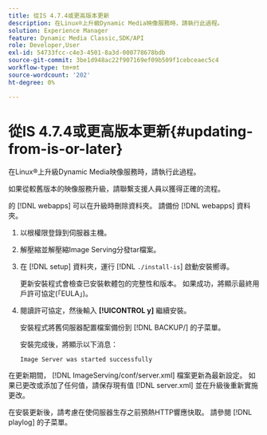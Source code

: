 ```yaml
---
title: 從IS 4.7.4或更高版本更新
description: 在Linux®上升級Dynamic Media映像服務時，請執行此過程。
solution: Experience Manager
feature: Dynamic Media Classic,SDK/API
role: Developer,User
exl-id: 54733fcc-c4e3-4501-8a3d-000778678bdb
source-git-commit: 3be1d948ac22f907169ef09b509f1cebceaec5c4
workflow-type: tm+mt
source-wordcount: '202'
ht-degree: 0%

---
```


# 從IS 4.7.4或更高版本更新{#updating-from-is-or-later}

在Linux®上升級Dynamic Media映像服務時，請執行此過程。

如果從較舊版本的映像服務升級，請聯繫支援人員以獲得正確的流程。

的 [!DNL webapps] 可以在升級時刪除資料夾。 請備份 [!DNL webapps] 資料夾。

1. 以根權限登錄到伺服器主機。
1. 解壓縮並解壓縮Image Serving分發tar檔案。
1. 在 [!DNL setup] 資料夾，運行 [!DNL `./install-is`] 啟動安裝嚮導。

   更新安裝程式會檢查已安裝軟體包的完整性和版本。 如果成功，將顯示最終用戶許可協定(「EULA」)。
1. 閱讀許可協定，然後輸入 **[!UICONTROL y]** 繼續安裝。

   安裝程式將舊伺服器配置檔案備份到 [!DNL BACKUP/] 的子菜單。

   安裝完成後，將顯示以下消息：

   `Image Server was started successfully`

在更新期間， [!DNL ImageServing/conf/server.xml] 檔案更新為最新設定。 如果已更改或添加了任何值，請保存現有值 [!DNL server.xml] 並在升級後重新實施更改。

在安裝更新後，請考慮在使伺服器生存之前預熱HTTP響應快取。 請參閱 [!DNL playlog] 的子菜單。
